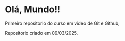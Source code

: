 # Olá, Mundo!!
 Primeiro repositorio do curso em video de Git e Github;

 Repositorio criado em 09/03/2025.
